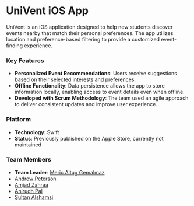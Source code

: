 # UniVent iOS App

UniVent is an iOS application designed to help new students discover events nearby that match their personal preferences. The app utilizes location and preference-based filtering to provide a customized event-finding experience.

### Key Features
- **Personalized Event Recommendations**: Users receive suggestions based on their selected interests and preferences.
- **Offline Functionality**: Data persistence allows the app to store information locally, enabling access to event details even when offline.
- **Developed with Scrum Methodology**: The team used an agile approach to deliver consistent updates and improve user experience.

### Platform
- **Technology**: Swift
- **Status**: Previously published on the Apple Store, currently not maintained

### Team Members
- **Team Leader**: [Meric Altug Gemalmaz](https://www.linkedin.com/in/meric-altug-gemalmaz/)
- [Andrew Peterson](https://www.linkedin.com/in/apeterson135/)
- [Amjad Zahraa](https://www.linkedin.com/in/amjad-zahraa/)
- [Anirudh Pal](https://www.linkedin.com/in/pal5/)
- [Sultan Alshamsi](https://www.linkedin.com/in/sultan-alshamsi/)
